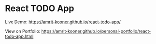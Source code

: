 # React TODO App

Live Demo: https://amrit-kooner.github.io/react-todo-app/

View on Portfolio: https://amrit-kooner.github.io/personal-portfolio/react-todo-app.html

